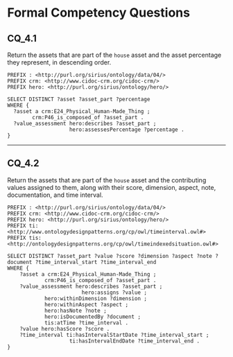# Formal Competency Questions
## CQ_4.1
Return the assets that are part of the `house` asset and the asset percentage they represent, in descending order.

```SPARQL
PREFIX : <http://purl.org/sirius/ontology/data/04/>
PREFIX crm: <http://www.cidoc-crm.org/cidoc-crm/>
PREFIX hero: <http://purl.org/sirius/ontology/hero/>

SELECT DISTINCT ?asset ?asset_part ?percentage
WHERE {
  ?asset a crm:E24_Physical_Human-Made_Thing ;
        crm:P46_is_composed_of ?asset_part .
  ?value_assessment hero:describes ?asset_part ;
                    hero:assessesPercentage ?percentage .
}
```

***

## CQ_4.2
Return the assets that are part of the `house` asset and the contributing values assigned to them, along with their score, dimension, aspect, note, documentation, and time interval.

```SPARQL
PREFIX : <http://purl.org/sirius/ontology/data/04/>
PREFIX crm: <http://www.cidoc-crm.org/cidoc-crm/>
PREFIX hero: <http://purl.org/sirius/ontology/hero/>
PREFIX ti: <http://www.ontologydesignpatterns.org/cp/owl/timeinterval.owl#>
PREFIX tis: <http://ontologydesignpatterns.org/cp/owl/timeindexedsituation.owl#>

SELECT DISTINCT ?asset_part ?value ?score ?dimension ?aspect ?note ?document ?time_interval_start ?time_interval_end
WHERE {
    ?asset a crm:E24_Physical_Human-Made_Thing ;
            crm:P46_is_composed_of ?asset_part .
    ?value_assessment hero:describes ?asset_part ;
                        hero:assigns ?value ;
            hero:withinDimension ?dimension ;
            hero:withinAspect ?aspect ;
            hero:hasNote ?note ;
            hero:isDocumentedBy ?document ;
            tis:atTime ?time_interval .
    ?value hero:hasScore ?score .
    ?time_interval ti:hasIntervalStartDate ?time_interval_start ;
                    ti:hasIntervalEndDate ?time_interval_end .
}
```

